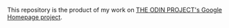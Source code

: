 This repository is the product of my work on [THE ODIN PROJECT's Google Homepage project](https://www.theodinproject.com/paths/foundations/courses/foundations/lessons/html-css).
